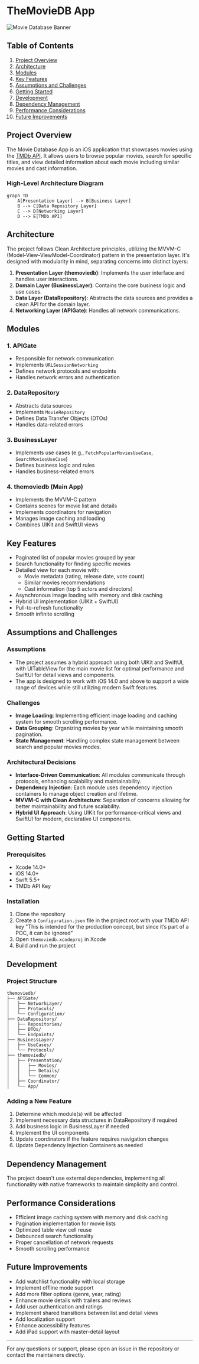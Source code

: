 # TheMovieDB App

![Movie Database Banner](https://www.themoviedb.org/assets/2/v4/logos/v2/blue_square_2-d537fb228cf3ded904ef09b136fe3fec72548ebc1fea3fbbd1ad9e36364db38b.svg)

## Table of Contents
1. [Project Overview](#project-overview)
2. [Architecture](#architecture)
3. [Modules](#modules)
4. [Key Features](#key-features)
5. [Assumptions and Challenges](#assumptions-and-challenges)
6. [Getting Started](#getting-started)
7. [Development](#development)
8. [Dependency Management](#dependency-management)
9. [Performance Considerations](#performance-considerations)
10. [Future Improvements](#future-improvements)

## Project Overview

The Movie Database App is an iOS application that showcases movies using the [TMDb API](https://developers.themoviedb.org/). It allows users to browse popular movies, search for specific titles, and view detailed information about each movie including similar movies and cast information.

### High-Level Architecture Diagram

```mermaid
graph TD
    A[Presentation Layer] --> B[Business Layer]
    B --> C[Data Repository Layer]
    C --> D[Networking Layer]
    D --> E[TMDb API]
```

## Architecture

The project follows Clean Architecture principles, utilizing the MVVM-C (Model-View-ViewModel-Coordinator) pattern in the presentation layer. It's designed with modularity in mind, separating concerns into distinct layers:

1. **Presentation Layer (themoviedb)**: Implements the user interface and handles user interactions.
2. **Domain Layer (BusinessLayer)**: Contains the core business logic and use cases.
3. **Data Layer (DataRepository)**: Abstracts the data sources and provides a clean API for the domain layer.
4. **Networking Layer (APIGate)**: Handles all network communications.

## Modules

### 1. APIGate
- Responsible for network communication
- Implements `URLSessionNetworking`
- Defines network protocols and endpoints
- Handles network errors and authentication

### 2. DataRepository
- Abstracts data sources
- Implements `MovieRepository`
- Defines Data Transfer Objects (DTOs)
- Handles data-related errors

### 3. BusinessLayer
- Implements use cases (e.g., `FetchPopularMoviesUseCase`, `SearchMoviesUseCase`)
- Defines business logic and rules
- Handles business-related errors

### 4. themoviedb (Main App)
- Implements the MVVM-C pattern
- Contains scenes for movie list and details
- Implements coordinators for navigation
- Manages image caching and loading
- Combines UIKit and SwiftUI views

## Key Features
- Paginated list of popular movies grouped by year
- Search functionality for finding specific movies
- Detailed view for each movie with:
  - Movie metadata (rating, release date, vote count)
  - Similar movies recommendations
  - Cast information (top 5 actors and directors)
- Asynchronous image loading with memory and disk caching
- Hybrid UI implementation (UIKit + SwiftUI)
- Pull-to-refresh functionality
- Smooth infinite scrolling

## Assumptions and Challenges

### Assumptions
- The project assumes a hybrid approach using both UIKit and SwiftUI, with UITableView for the main movie list for optimal performance and SwiftUI for detail views and components.
- The app is designed to work with iOS 14.0 and above to support a wide range of devices while still utilizing modern Swift features.

### Challenges
- **Image Loading**: Implementing efficient image loading and caching system for smooth scrolling performance.
- **Data Grouping**: Organizing movies by year while maintaining smooth pagination.
- **State Management**: Handling complex state management between search and popular movies modes.

### Architectural Decisions
- **Interface-Driven Communication**: All modules communicate through protocols, enhancing scalability and maintainability.
- **Dependency Injection**: Each module uses dependency injection containers to manage object creation and lifetime.
- **MVVM-C with Clean Architecture**: Separation of concerns allowing for better maintainability and future scalability.
- **Hybrid UI Approach**: Using UIKit for performance-critical views and SwiftUI for modern, declarative UI components.

## Getting Started

### Prerequisites
- Xcode 14.0+
- iOS 14.0+
- Swift 5.5+
- TMDb API Key
 
### Installation
1. Clone the repository
2. Create a `Configuration.json` file in the project root with your TMDb API key "This is intended for the production concept, but since it’s part of a POC, it can be ignored"
3. Open `themoviedb.xcodeproj` in Xcode
4. Build and run the project

## Development

### Project Structure
```
themoviedb/
├── APIGate/
│   ├── NetworkLayer/
│   ├── Protocols/
│   └── Configuration/
├── DataRepository/
│   ├── Repositories/
│   ├── DTOs/
│   └── Endpoints/
├── BusinessLayer/
│   ├── UseCases/
│   └── Protocols/
├── themoviedb/
│   ├── Presentation/
│   │   ├── Movies/
│   │   ├── Details/
│   │   └── Common/
│   ├── Coordinator/
│   └── App/
```

### Adding a New Feature
1. Determine which module(s) will be affected
2. Implement necessary data structures in DataRepository if required
3. Add business logic in BusinessLayer if needed
4. Implement the UI components
5. Update coordinators if the feature requires navigation changes
6. Update Dependency Injection Containers as needed

## Dependency Management

The project doesn't use external dependencies, implementing all functionality with native frameworks to maintain simplicity and control.

## Performance Considerations

- Efficient image caching system with memory and disk caching
- Pagination implementation for movie lists
- Optimized table view cell reuse
- Debounced search functionality
- Proper cancellation of network requests
- Smooth scrolling performance

## Future Improvements

- Add watchlist functionality with local storage
- Implement offline mode support
- Add more filter options (genre, year, rating)
- Enhance movie details with trailers and reviews
- Add user authentication and ratings
- Implement shared transitions between list and detail views
- Add localization support
- Enhance accessibility features
- Add iPad support with master-detail layout

---

For any questions or support, please open an issue in the repository or contact the maintainers directly.
